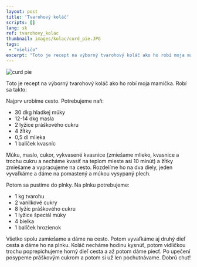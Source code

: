 ```yaml
---
layout: post
title: 'Tvarohový koláč'
scripts: []
lang: sk
ref: tvarohovy_kolac
thumbnail: images/kolac/curd_pie.JPG
tags:
 - "všeličo"
excerpt: "Toto je recept na výborný tvarohový koláč ako ho robí moja mamička. Robí sa takto:"
---
```

<img alt="curd pie" src="{{site.baseurl}}/images/kolac/curd_pie.JPG" />

Toto je recept na výborný tvarohový koláč ako ho robí moja mamička. Robí sa takto:

Najprv urobíme cesto. Potrebujeme naň:

 - 30 dkg hladkej múky
 - 12-14 dkg masla 
 - 2 lyžice práškového cukru
 - 4 žĺtky
 - 0,5 dl mlieka
 - 1 balíček kvasníc
 
Múku, maslo, cukor, vykvasené kvasnice (zmiešame mlieko, kvasnice a trochu cukru a necháme kvasiť na teplom mieste asi 10 minút) a žĺtky zmiešame a vypracujeme na cesto. Rozdelíme ho na dva diely, jeden vyvaľkáme a dáme na pomastený a múkou vysypaný plech.

Potom sa pustíme do plnky. Na plnku potrebujeme:

 - 1 kg tvarohu
 - 2 vanilkové cukry
 - 8 lyžíc práškového cukru
 - 1 lyžice špeciál múky
 - 4 bielka
 - 1 balíček hrozienok

Všetko spolu zamiešame a dáme na cesto. Potom vyvaľkáme aj druhý dieľ cesta a dáme ho na plnku. Koláč necháme hodinu kysnúť, potom vidličkou trochu poprepichujeme horný dieľ cesta a až potom dáme piecť. Po upečení posypeme práškovým cukrom a potom si už len pochutnávame. Dobrú chut!
